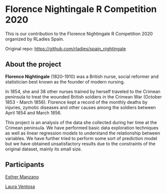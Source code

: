 # Florence Nightingale R Competition 2020

This is our contribution to the Florence Nightingale R Competition 2020 organized by RLadies Spain.

Original repo: https://github.com/rladies/spain_nightingale

## About the project

**Florence Nightingale** (1820-1910) was a British nurse, social reformer and statistician best known as the founder of modern nursing. 

In 1854, she and 38 other nurses trained by herself traveled to the Crimean peninsula to treat the wounded British soldiers in the Crimean War (October 1853 - March 1856). Florence kept a record of the monthly deaths by injuries, zymotic diseases and other causes among the soldiers between April 1854 and March 1856.

This project is an analysis of the data she collected during her time at the Crimean peninsula. We have performed basic data exploration techniques as well as linear regression models to understand the relationship between variables. We have further tried to perform some sort of prediction model but we have obtained unsatisfactory results due to the constraints of the original dataset, mainly its small size.

## Participants

[Esther Manzano](https://github.com/esthermanz)

[Laura Ventosa](https://github.com/lventosa)

